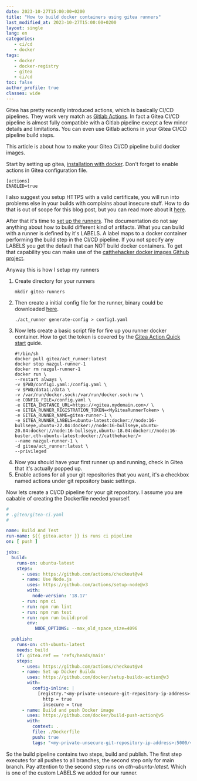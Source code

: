 ```yaml
---
date: 2023-10-27T15:00:00+0200
title: "How to build docker containers using gitea runners"
last_modified_at: 2023-10-27T15:00:00+0200
layout: single
lang: en
categories:
   - ci/cd
   - docker
tags:
   - docker
   - docker-registry
   - gitea
   - ci/cd
toc: false
author_profile: true
classes: wide
---
```

Gitea has pretty recently introduced actions, which is basically CI/CD pipelines. 
They work very match as [Gitlab Actions](https://docs.gitlab.com/ee/ci/). 
In fact a Gitea CI/CD pipeline is almost fully compatible with a Gitlab pipeline except a few minor details and limitations.
You can even use Gitlab actions in your Gitea CI/CD pipeline build steps.

This article is about how to make your Gitea CI/CD pipeline build docker images.

Start by setting up gitea, [installation with docker](https://docs.gitea.com/next/installation/install-with-docker).
Don't forget to enable actions in Gitea configuration file.

```
[actions]
ENABLED=true
```
I also suggest you setup HTTPS with a valid certificate, you will run into problems else in your builds with 
complains about insecure stuff. How to do that is out of scope for this blog post, but you can read more
about it [here](https://docs.gitea.com/administration/https-setup?_highlight=https).

After that it's time to [set up the runners](https://docs.gitea.com/next/usage/actions/quickstart). 
The documentation do not say anything about how to build different kind of artifacts. What you can build with a runner
is defined by it's LABELS. A label maps to a docker container performing the build step in the CI/CD pipeline. If you
not specify any LABELS you get the default that can NOT build docker containers. To get that capability you can
make use of the [catthehacker docker images Github project](https://github.com/catthehacker/docker_images).

Anyway this is how I setup my runners

1. Create directory for your runners
   ```
   mkdir gitea-runners
   ```
2. Then create a initial config file for the runner, binary could be downloaded [here](https://dl.gitea.com/act_runner/).
   ```
   ./act_runner generate-config > config1.yaml
   ```
3. Now lets create a basic script file for fire up you runner docker container. 
   How to get the token is covered by the [Gitea Action Quick start](https://docs.gitea.com/next/usage/actions/quickstart) guide.
   ```shell
   #!/bin/sh 
   docker pull gitea/act_runner:latest
   docker stop nazgul-runner-1
   docker rm nazgul-runner-1
   docker run \
   --restart always \
   -v $PWD/config1.yaml:/config.yaml \
   -v $PWD/data1:/data \
   -v /var/run/docker.sock:/var/run/docker.sock:rw \
   -e CONFIG_FILE=/config.yaml \
   -e GITEA_INSTANCE_URL=https://<gitea.mydomain.con>/ \
   -e GITEA_RUNNER_REGISTRATION_TOKEN=<MyGiteaRunnerToken> \
   -e GITEA_RUNNER_NAME=gitea-runner-1 \
   -e GITEA_RUNNER_LABELS=ubuntu-latest:docker://node:16-bullseye,ubuntu-22.04:docker://node:16-bullseye,ubuntu-20.04:docker://node:16-bullseye,ubuntu-18.04:docker://node:16-buster,cth-ubuntu-latest:docker://catthehacker/>
   --name nazgul-runner-1 \
   -d gitea/act_runner:latest \
   --privileged
   ```
4. Now you should have your first runner up and running, check in Gitea that it's actually popped up.
5. Enable actions for all your git repositories that you want, it's a checkbox named actions under git repository basic settings. 

Now lets create a CI/CD pipeline for your git repository. I assume you are cabable of creating the Dockerfile needed yourself.

```yaml
#
# .gitea/gitea-ci.yaml
#

name: Build And Test
run-name: ${{ gitea.actor }} is runs ci pipeline
on: [ push ]

jobs:
  build:
    runs-on: ubuntu-latest
    steps:
      - uses: https://github.com/actions/checkout@v4
      - name: Use Node.js
        uses: https://github.com/actions/setup-node@v3
        with:
          node-version: '18.17'
      - run: npm ci
      - run: npm run lint
      - run: npm run test
      - run: npm run build:prod
        env:
           NODE_OPTIONS: --max_old_space_size=4096

  publish:
    runs-on: cth-ubuntu-latest
    needs: build
    if: gitea.ref == 'refs/heads/main'
    steps:
      - uses: https://github.com/actions/checkout@v4
      - name: Set up Docker Buildx
        uses: https://github.com/docker/setup-buildx-action@v3
        with:
          config-inline: |
            [registry."<my-private-unsecure-git-repository-ip-address>:5000"]
              http = true
              insecure = true            
      - name: Build and push Docker image
        uses: https://github.com/docker/build-push-action@v5
        with:
          context: .
          file: ./Dockerfile
          push: true
          tags: "<my-private-unsecure-git-repository-ip-address>:5000/<my-docker-image>:${{gitea.sha}},<my-private-unsecure-git-repository-ip-address>:5000/<my-docker-image>:latest"
```

So the build pipeline contains two steps, build and publish. The first step executes for all pushes to all branches, 
the second step only for main branch. Pay attention to the second step runs on *cth-ubuntu-latest*. 
Which is one of the custom LABELS we added for our runner.